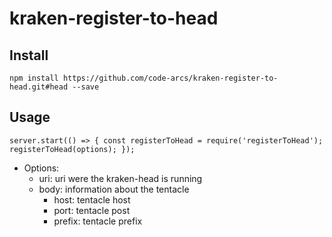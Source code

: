 # kraken-register-to-head

## Install 

`npm install https://github.com/code-arcs/kraken-register-to-head.git#head --save`

## Usage

 `server.start(() => {
    const registerToHead = require('registerToHead');
    registerToHead(options);
 });
 `
 
 * Options:
    * uri: uri were the kraken-head is running
    * body: information about the tentacle
        * host: tentacle host
        * port: tentacle post
        * prefix: tentacle prefix 